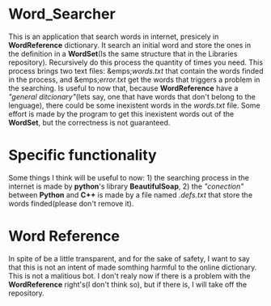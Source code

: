 # Word_Searcher
This is an application that search words in internet, presicely in **WordReference** dictionary. It search an initial word and store the ones in the definition in a **WordSet**(Is the same structure that in the Libraries repository). Recursively do this process the quantity of times you need. This process brings two text files: 
&emps;*words.txt* that contain the words finded in the process, and 
&emps;*error.txt* get the words that triggers a problem in the searching. 
Is useful to now that, because **WordReference** have a *"general ditcionary"*(lets say, one that have words that don't belong to the lenguage), there could be some inexistent words in the *words.txt* file. Some effort is made by the program to get this inexistent words out of the **WordSet**, but the correctness is not guaranteed.

# Specific functionality
Some things I think will be useful to now: 1) the searching process in the internet is made by **python**'s library **BeautifulSoap**, 2) the *"conection"* between **Python** and **C++** is made by a file named *.defs.txt* that store the words finded(please don't remove it).

# Word Reference
In spite of be a little transparent, and for the sake of safety, I want to say that this is not an intent of made somthing harmful to the online dictionary. This is not a malitious bot. I don't realy now if there is a problem with the **WordReference** right's(I don't think so), but if there is, I will take off the repository.
